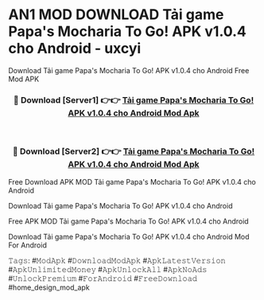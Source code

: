 # AN1 MOD DOWNLOAD Tải game Papa's Mocharia To Go! APK v1.0.4 cho Android - uxcyi
Download Tải game Papa's Mocharia To Go! APK v1.0.4 cho Android Free Mod APK

<div align="center">
<h3>🔴 Download [Server1] 👉👉 <a href="https://apk-comot.site?title=Tải_game_Papa's_Mocharia_To_Go!_APK_v1.0.4_cho_Android">Tải game Papa's Mocharia To Go! APK v1.0.4 cho Android Mod Apk</a></h3><br>

<h3>🔴 Download [Server2] 👉👉 <a href="https://apk-comot.site?title=Tải_game_Papa's_Mocharia_To_Go!_APK_v1.0.4_cho_Android">Tải game Papa's Mocharia To Go! APK v1.0.4 cho Android Mod Apk</a></h3>
</div>


Free Download APK MOD Tải game Papa's Mocharia To Go! APK v1.0.4 cho Android

Download Tải game Papa's Mocharia To Go! APK v1.0.4 cho Android 

Free APK MOD Tải game Papa's Mocharia To Go! APK v1.0.4 cho Android 

Download Tải game Papa's Mocharia To Go! APK v1.0.4 cho Android Mod For Android

𝚃𝚊𝚐𝚜: #𝙼𝚘𝚍𝙰𝚙𝚔 #𝙳𝚘𝚠𝚗𝚕𝚘𝚊𝚍𝙼𝚘𝚍𝙰𝚙𝚔 #𝙰𝚙𝚔𝙻𝚊𝚝𝚎𝚜𝚝𝚅𝚎𝚛𝚜𝚒𝚘𝚗 #𝙰𝚙𝚔𝚄𝚗𝚕𝚒𝚖𝚒𝚝𝚎𝚍𝙼𝚘𝚗𝚎𝚢 #𝙰𝚙𝚔𝚄𝚗𝚕𝚘𝚌𝚔𝙰𝚕𝚕 #𝙰𝚙𝚔𝙽𝚘𝙰𝚍𝚜 #𝚄𝚗𝚕𝚘𝚌𝚔𝙿𝚛𝚎𝚖𝚒𝚞𝚖 #𝙵𝚘𝚛𝙰𝚗𝚍𝚛𝚘𝚒𝚍 #𝙵𝚛𝚎𝚎𝙳𝚘𝚠𝚗𝚕𝚘𝚊𝚍 #home_design_mod_apk